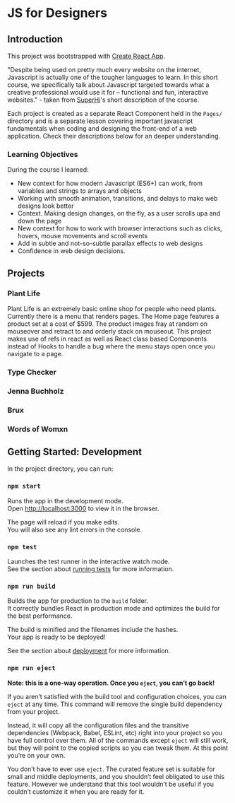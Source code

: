 # JS for Designers

## Introduction

This project was bootstrapped with [Create React App](https://github.com/facebook/create-react-app).

"Despite being used on pretty much every website on the internet, Javascript is actually one of the tougher languages to learn. In this short course, we specifically talk about Javascript targeted towards what a creative professional would use it for – functional and fun, interactive websites." - taken from [SuperHi](https://superhi.com)'s short description of the course.

Each project is created as a separate React Component held in the `Pages/` directory and is a separate lesson covering important javascript fundamentals when coding and designing the front-end of a web application. Check their descriptions below for an deeper understanding.

### Learning Objectives

During the course I learned:

- New context for how modern Javascript (ES6+) can work, from variables and strings to arrays and objects
- Working with smooth animation, transitions, and delays to make web designs look better
- Context. Making design changes, on the fly, as a user scrolls upa and down the page
- New context for how to work with browser interactions such as clicks, hovers, mouse movements and scroll events
- Add in subtle and not-so-subtle parallax effects to web designs
- Confidence in web design decisions.

## Projects

### Plant Life

Plant Life is an extremely basic online shop for people who need plants. Currently there is a menu that renders pages. The Home page features a product set at a cost of \$599. The product images fray at random on mouseover and retract to and orderly stack on mouseout. This project makes use of refs in react as well as React class based Components instead of Hooks to handle a bug where the menu stays open once you navigate to a page.

### Type Checker

### Jenna Buchholz

### Brux

### Words of Womxn

## Getting Started: Development

In the project directory, you can run:

### `npm start`

Runs the app in the development mode.<br />
Open [http://localhost:3000](http://localhost:3000) to view it in the browser.

The page will reload if you make edits.<br />
You will also see any lint errors in the console.

### `npm test`

Launches the test runner in the interactive watch mode.<br />
See the section about [running tests](https://facebook.github.io/create-react-app/docs/running-tests) for more information.

### `npm run build`

Builds the app for production to the `build` folder.<br />
It correctly bundles React in production mode and optimizes the build for the best performance.

The build is minified and the filenames include the hashes.<br />
Your app is ready to be deployed!

See the section about [deployment](https://facebook.github.io/create-react-app/docs/deployment) for more information.

### `npm run eject`

**Note: this is a one-way operation. Once you `eject`, you can’t go back!**

If you aren’t satisfied with the build tool and configuration choices, you can `eject` at any time. This command will remove the single build dependency from your project.

Instead, it will copy all the configuration files and the transitive dependencies (Webpack, Babel, ESLint, etc) right into your project so you have full control over them. All of the commands except `eject` will still work, but they will point to the copied scripts so you can tweak them. At this point you’re on your own.

You don’t have to ever use `eject`. The curated feature set is suitable for small and middle deployments, and you shouldn’t feel obligated to use this feature. However we understand that this tool wouldn’t be useful if you couldn’t customize it when you are ready for it.
